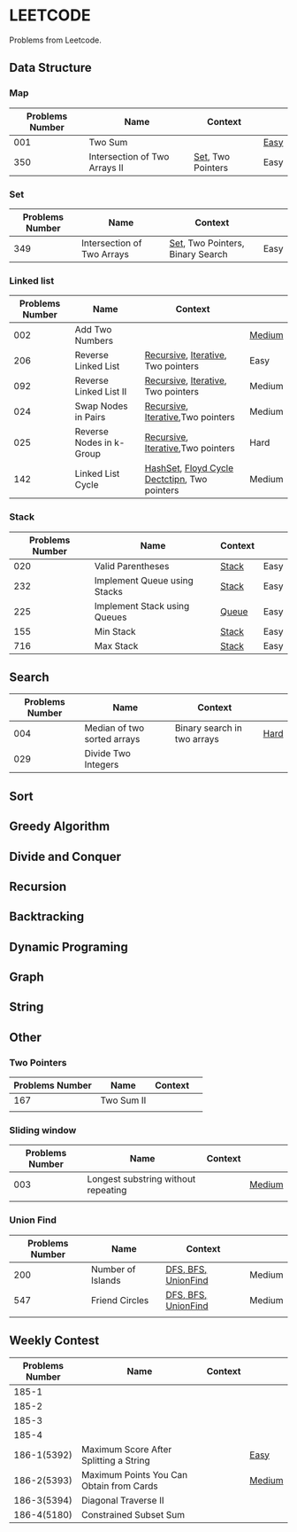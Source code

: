 # LEETCODE

Problems from Leetcode.

## Data Structure

### Map

| Problems Number| Name                       | Context                                     |         |
| ---------------| -------------------------- | ------------------------------------------- | ----------- |
| 001            | Two Sum                    |                                             | [Easy](https://github.com/OreoDu/LEETCODE/blob/master/Data%20Structure/lc_001.py)    |
| 350           | Intersection of Two Arrays Ⅱ | [Set](), Two Pointers | Easy    |

### Set
| Problems Number| Name                       | Context                                     |         |
| ---------------| -------------------------- | ------------------------------------------- | ----------- |
| 349            | Intersection of Two Arrays | [Set](), Two Pointers, Binary Search | Easy    |




### Linked list

| Problems Number| Name                       | Context                                     |         |
| ---------------| -------------------------- | ------------------------------------------- | ----------- |
| 002            | Add Two Numbers            | | [Medium](https://github.com/OreoDu/LEETCODE/blob/master/Data%20Structure/lc_002.py)    |
| 206  | Reverse Linked List  | [Recursive](), [Iterative](), Two pointers | Easy  |
| 092  | Reverse Linked List Ⅱ | [Recursive](), [Iterative](), Two pointers| Medium  |
| 024  | Swap Nodes in Pairs  | [Recursive](), [Iterative](),Two pointers| Medium  |
| 025  | Reverse Nodes in k-Group  | [Recursive](), [Iterative](),Two pointers| Hard  |
| 142  | Linked List Cycle  | [HashSet](), [Floyd Cycle Dectctipn](), Two pointers | Medium  |

### Stack
| Problems Number| Name                       | Context                                     |       |
| ---------------| -------------------------- | ------------------------------------------- | ----------- |
| 020  | Valid Parentheses  | [Stack]()       | Easy  |
| 232  | Implement Queue using Stacks  | [Stack]()       | Easy  |
| 225  | Implement Stack using Queues  | [Queue]()       | Easy  |
| 155  | Min Stack  | [Stack]()       | Easy  |
| 716  | Max Stack  | [Stack]()       | Easy  |

## Search

| Problems Number| Name                       | Context                                     |        |
| ---------------| -------------------------- | ------------------------------------------- | ----------- |
| 004            | Median of two sorted arrays| Binary search in two arrays  | [Hard](https://github.com/OreoDu/LEETCODE/blob/master/Search/lc_004.py)    |
| 029            | Divide Two Integers        |                              |                                |



## Sort

## Greedy Algorithm

## Divide and Conquer

## Recursion

## Backtracking

## Dynamic Programing

## Graph

## String

## Other

### Two Pointers

| Problems Number| Name                       | Context                                     |      |
| ---------------| -------------------------- | ------------------------------------------- | ----------- |
| 167            | Two Sum Ⅱ                 |                              |                                     |
|                |                            |                              |                                     |



### Sliding window

| Problems Number| Name                       | Context                                     |      |
| ---------------| -------------------------- | ------------------------------------------- | ----------- |
| 003           | Longest substring without repeating        |                              |   [Medium](https://github.com/OreoDu/LEETCODE/blob/master/Other/SlidingWindow/lc_003.py)                                  |
|               |                                            |                              |                                     |


### Union Find

| Problems Number| Name                       | Context                                     |       |
| ---------------| -------------------------- | ------------------------------------------- | ----------- |
| 200            | Number of Islands          |[<u>DFS<u>](https://github.com/OreoDu/LEETCODE/blob/master/Other/UnionFind/lc200dfs.java), [<u>BFS<u>](https://github.com/OreoDu/LEETCODE/blob/master/Other/UnionFind/lc200bfs.java), [<u>UnionFind<u>](https://github.com/OreoDu/LEETCODE/blob/master/Other/UnionFind/lc200UnionFind.java)   |   Medium |
| 547            | Friend Circles            | [<u>DFS<u>](https://github.com/OreoDu/LEETCODE/blob/master/Other/UnionFind/lc547dfs.java), [<u>BFS<u>](https://github.com/OreoDu/LEETCODE/blob/master/Other/UnionFind/lc547bfs.java), [<u>UnionFind<u>](https://github.com/OreoDu/LEETCODE/blob/master/Other/UnionFind/lc547UnionFind.java)   |  Medium |
|                |          |          |        |



## Weekly Contest

| Problems Number| Name                       | Context                                     |       |
| ---------------| -------------------------- | ------------------------------------------- | ----------- |
| 185-1          |                    |                              |                                     |
| 185-2          |                    |                              |                                     |
| 185-3          |                   |                              |                                     |
| 185-4             |                    |                              |                                     |
|   186-1(5392)     |   Maximum Score After Splitting a String   |                 | [Easy](https://github.com/OreoDu/LEETCODE/blob/master/WeeklyContest/186-1.py)   |
|   186-2(5393)     |   Maximum Points You Can Obtain from Cards     |             | [Medium](https://github.com/OreoDu/LEETCODE/blob/master/WeeklyContest/186-2.py) |
|   186-3(5394)     |   Diagonal Traverse II        |                              |                                     |
|   186-4(5180)     |   Constrained Subset Sum    |                              |                                     |



